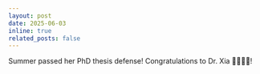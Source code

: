 ```yaml
---
layout: post
date: 2025-06-03
inline: true
related_posts: false
---
```


Summer passed her PhD thesis defense! Congratulations to Dr. Xia 🎉👩🏻‍🎓!
